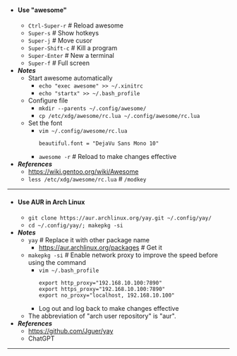 - #### Use "awesome"
    - `Ctrl-Super-r` # Reload awesome
    - `Super-s` # Show hotkeys
    - `Super-j` # Move cusor
    - `Super-Shift-c` # Kill a program
    - `Super-Enter` # New a terminal
    - `Super-f` # Full screen
- ***Notes***
    - Start awesome automatically
        - `echo "exec awesome" >> ~/.xinitrc`
        - `echo "startx" >> ~/.bash_profile`
    - Configure file
        - `mkdir --parents ~/.config/awesome/`
        - `cp /etc/xdg/awesome/rc.lua ~/.config/awesome/rc.lua`
    - Set the font
        - `vim ~/.config/awesome/rc.lua`
          ```
          beautiful.font = "DejaVu Sans Mono 10"
          ```
        - `awesome -r` # Reload to make changes effective
- ***References***
    - https://wiki.gentoo.org/wiki/Awesome
    - `less /etc/xdg/awesome/rc.lua` # `/modkey`
- ---
- #### Use AUR in Arch Linux
    - `git clone https://aur.archlinux.org/yay.git ~/.config/yay/`
    - `cd ~/.config/yay/; makepkg -si`
- ***Notes***
    - `yay` # Replace it with other package name
        - https://aur.archlinux.org/packages # Get it
    - `makepkg -si` # Enable network proxy to improve the speed before using the command
        - `vim ~/.bash_profile`
          ```
          export http_proxy="192.168.10.100:7890"
          export https_proxy="192.168.10.100:7890"
          export no_proxy="localhost, 192.168.10.100"
          ```
        - Log out and log back to make changes effective
    - The abbreviation of "arch user repository" is "aur".
- ***References***
    - https://github.com/Jguer/yay
    - ChatGPT
- ---
